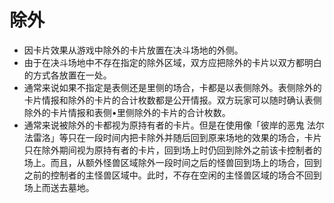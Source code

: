 # 除外

* 因卡片效果从游戏中除外的卡片放置在决斗场地的外侧。
* 由于在决斗场地中不存在指定的除外区域，双方应把除外的卡片以双方都明白的方式各放置在一处。
* 通常来说如果不指定是表侧还是里侧的场合，卡都是以表侧除外。表侧除外的卡片情报和除外的卡片的合计枚数都是公开情报。双方玩家可以随时确认表侧除外的卡片情报和表侧•里侧除外的卡片的合计枚数。
* 通常来说被除外的卡都视为原持有者的卡片。但是在使用像「彼岸的恶鬼 法尔法雷洛」等只在一段时间内把卡除外并随后回到原来场地的效果的场合，卡片只在除外期间视为原持有者的卡片，回到场上时仍回到除外之前该卡控制者的场上。而且，从额外怪兽区域除外一段时间之后的怪兽回到场上的场合，回到之前的控制者的主怪兽区域中。此时，不存在空闲的主怪兽区域的场合不回到场上而送去墓地。


